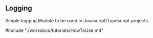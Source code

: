 ## Logging

Simple logging Module to be used in Javascript/Typescript projects

#include "./workdocs/tutorials/HowToUse.md"